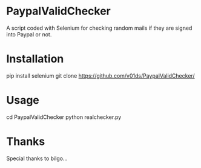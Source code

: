 # PaypalValidChecker
A script coded with Selenium for checking random mails if they are signed into Paypal or not.

# Installation
pip install selenium 
git clone https://github.com/v01ds/PaypalValidChecker/

# Usage
cd PaypalValidChecker
python realchecker.py

# Thanks 
Special thanks to bilgo...
